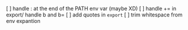 [ ] handle : at the end of the PATH env var (maybe XD)
[ ] handle += in export/ handle b and b=
[ ] add quotes in `export`
[ ] trim whitespace from env expantion
